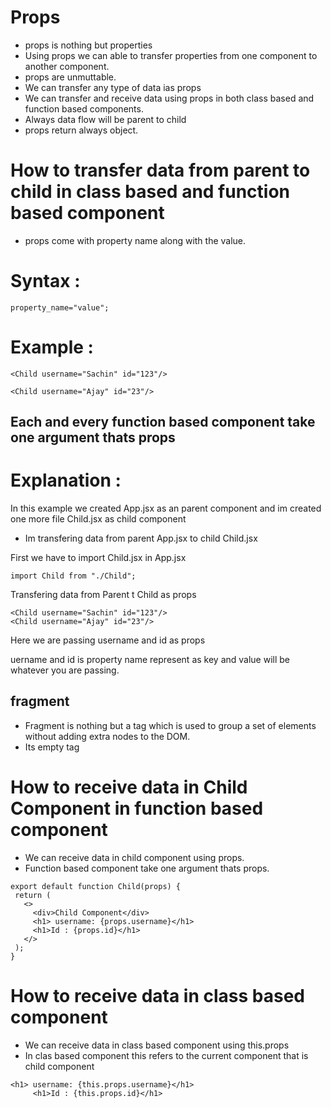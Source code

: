 # Props
* props is nothing but properties 
* Using props we can able to transfer properties from one component to another component.
* props are unmuttable.
* We can transfer any type of data ias props
* We can transfer and receive data using props in both class based and function based components.
* Always data flow will be parent to child
* props return always object.

# How to transfer data from parent to child in class based and function based component

* props come with property name along with the value.
 # Syntax :
 ```
property_name="value";

 ```
# Example :
```
<Child username="Sachin" id="123"/>

```
```
<Child username="Ajay" id="23"/>
```

## Each and every function based component take one argument thats props


# Explanation :
In this example we created App.jsx as an parent component  and im created one more file Child.jsx as child component 

* Im transfering data from parent App.jsx to child Child.jsx 

First we have to import Child.jsx in App.jsx
```
import Child from "./Child";
```
Transfering data from Parent t Child as props
```
<Child username="Sachin" id="123"/>
<Child username="Ajay" id="23"/>
  ```
 Here we are passing username and id as props

 uername and id  is property name represent as key and value will be whatever you are passing. 
## fragment
* Fragment is nothing but a tag which is used to group a set of elements without adding extra nodes to the DOM.
* Its empty tag


# How to receive data in Child Component in function based component

* We can receive data in child component using props.
* Function based component take one argument thats props.

 ```
export default function Child(props) {
  return (
    <>
      <div>Child Component</div>
      <h1> username: {props.username}</h1>
      <h1>Id : {props.id}</h1>
    </>
  );
}
 ```

 # How to receive data in class based component 
 * We can receive data in class based component using this.props
 * In clas based component this refers to the current component that is child component  
 ```
<h1> username: {this.props.username}</h1>
      <h1>Id : {this.props.id}</h1>
 ```

